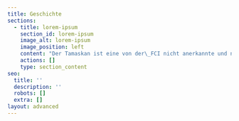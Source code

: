 ```yaml
---
title: Geschichte
sections:
  - title: lorem-ipsum
    section_id: lorem-ipsum
    image_alt: lorem-ipsum
    image_position: left
    content: "Der Tamaskan ist eine von der\_FCI nicht anerkannte und noch seltene Hunderasse aus Finnland, die mit dem Ziel gezüchtet wird, dem Wolf so ähnlich wie möglich zu sehen, ohne dabei die positiven Eigenschaften eines\_Haushundes zu verlieren.\n\n\n\nDie Zucht des Tamaskan begann in den 80er Jahren mit fünf\_[Schlittenhunden](https://de.wikipedia.org/wiki/Schlittenhund)\_unbekannten Ursprungs, die als\_*Husky-Typ*\_beschrieben wurden und aus den USA nach\_[Großbritannien](https://de.wikipedia.org/wiki/Vereinigtes_K%C3%B6nigreich)\_importiert und dort später mit\_[Sibirischen Huskies](https://de.wikipedia.org/wiki/Siberian_Husky),\_[Alaskan Malamutes](https://de.wikipedia.org/wiki/Alaskan_Malamute),\_[Samojede](https://de.wikipedia.org/wiki/Samojede_\\(Hunderasse\\)),\_[Kanadischer Eskimohund](https://de.wikipedia.org/wiki/Kanadischer_Eskimohund)\_und\_[Deutschen Schäferhunden](https://de.wikipedia.org/wiki/Deutscher_Sch%C3%A4ferhund)\_bzw. entsprechenden\_[Mischlingen](https://de.wikipedia.org/wiki/Mischlingshund)\_gekreuzt und deren Nachkommen später nach Finnland exportiert und dort mit weiteren wolfsartig aussehenden Schlittenhunden vermischt wurden. . Danach wurden die so entstandenen Hunde nur noch untereinander gekreuzt. Das Ziel dabei war, einen Hund zu züchten der äußerlich einem Wolf glich, aber als Arbeits- und Familienhund geeignet war.\_\n\n\nBis zu dem Zeitpunkt, wo die Hunde nicht mehr mit anderen Rassen vermischt wurden, ist sich niemand sicher, wie bei der Züchtung vorgegangen wurde, da keine Daten zu den damaligen Zuchtvorgängen verfügbar sind. Ursprünglich wurden diese Hunde als Wolf-Hund (englisch „wolf-dog“) bezeichnet. Da dieser Name aber zu Missverständnissen führen konnte und der Tamaskan angeblich nicht näher mit Wölfen verwandt ist als die meisten anderen Haushunde auch, wurde die Rasse 1988 zu Northern Inuit umbenannt. Dadurch wurde die Northern Inuit Gesellschaft gegründet. Einige Zeit später kam es aber zum Bruch darüber wie es mit der Entwicklung der Rasse weitergehen sollte und eine zweite Gesellschaft entstand. Da es nun zwei Gesellschaften gab und sich die beiden Zuchtlinien in unterschiedliche Richtungen entwickelten, änderte eine Gesellschaft den Namen ihrer Zuchtlinie in Utonagan um. Daraufhin gründete man die Utonagan Gesellschaft welche später aufhörte zu existieren und durch die Britische & Internationale Utonagan Gesellschaft abgelöst wurde, deren Hunde sich bereits von den ursprünglichen Hunden unterschieden.\n\nDa die ursprünglichen Züchter ungenaue Zuchtstatistiken führten, kam es zu Verpaarungen von nahe verwandten Hunden und dadurch zu Gesundheitsproblemen, welche aber erst viel später entdeckt wurden. Daher war es nötig, sich nach anderen Hunden umzusehen, die über die gewünschten körperlichen und geistigen Eigenschaften verfügten.\n\nIm Jahr 2005 führte die Suche nach Lappland, wo man Schlittenhunde mit ähnlichem Aussehen entdeckte. Nach einigen Verhandlungen wurde eine Hündin erstanden und nach Großbritannien importiert und fünf weitere Hunde für 2006 bei denselben Züchtern reserviert. Daraufhin wurde beschlossen, die Britische & Internationale Utonagan Gesellschaft zu schließen (die „alte“ Utonagan Gesellschaft wurde inzwischen neu gegründet) da durch die zusätzlichen Hunde der damalige Utonagan den „neuen“ Hunden bald sowieso nicht mehr ähnlich sehen würde, und man daher einen neuen Namen für diese Zucht brauchte.\n\nIm Jahr 2005 wurde dann die ursprünglich importierte Hündin zusammen mit 7 ausgesuchten Hunden aus den Blustag Kennels Großbritanniens (sowie 4 weiteren Hunden aus Großbritannien und 2 Hunden aus den Blustag Kennels der USA) nach Finnland zurück geschickt. Die reservierten 5 Hunde wurden in Lappland eingesammelt. Von diesen wurden zwei (ein Rüde und eine Hündin aus verschiedenen Würfen) nach Großbritannien exportiert. Zwei weitere Hunde wurden damals der Zucht hinzugefügt, danach keine mehr.\n\nIm Frühjahr 2006 wurde die Britische & Internationale Utonagan Gesellschaft offiziell geschlossen und das Tamaskan Dog Register gegründet. Im selben Jahr wurden auch die Tamaskan Gesellschaft Großbritanniens und der Nationale Tamaskan Club von Amerika gegründet. Seit dem Jahr 2006 wurden Tamaskan nach Holland, Großbritannien, Schweden und die USA exportiert, ebenso fanden Exporte aus den USA nach Großbritannien und Importe nach Dänemark, Deutschland und Frankreich statt.\n\nLaut Angaben des Tamaskan-Dog-Registers wurden bis 2009 noch weitere Hunde eingekreuzt, um weitere wünschenswerte Eigenschaften in die Rasse zu bringen. Unter anderem wurde bei einem Wurf in Deutschland ein\_[Saarlooswolfhund](https://de.wikipedia.org/wiki/Saarlooswolfhund)\_eingekreuzt.\n\nNach einer Neuordnung im Jahre 2011 wurde eine\_[Non-Profit-Organisation](https://de.wikipedia.org/wiki/Non-Profit-Organisation)\_gegründet, deren Vorstand sich aus acht Landesvertretern zusammensetzt. Es wurde außerdem aufgrund des sehr engen\_[Genpools](https://de.wikipedia.org/wiki/Genpool)\_beschlossen, weitere ausgewählte Hunde in die Zucht einzugliedern. Hierbei handelt es sich zum Großteil um Mischlinge, die dem Charakter und dem Aussehen des Tamaskans entsprechen.\n\nDas Wort Tamaskan kommt aus der Sprache der nordamerikanischen Ureinwohner und bedeutet so viel wie „mächtiger Wolf“ oder „starker Wolf”.\n"
    actions: []
    type: section_content
seo:
  title: ''
  description: ''
  robots: []
  extra: []
layout: advanced
---
```

